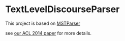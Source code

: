 TextLevelDiscourseParser
========================

This project is based on [MSTParser](http://www.seas.upenn.edu/~strctlrn/MSTParser/MSTParser.html)

see [our ACL 2014 paper](http://acl2014.org/acl2014/P14-1/pdf/P14-1003.pdf) for more details.
